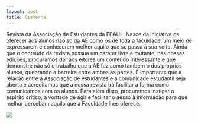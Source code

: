 ```yaml
---
layout: post
title: Cisterna
---
```

Revista da Associação de Estudantes da FBAUL. Nasce da iniciativa de oferecer aos alunos não só da AE como os de toda a faculdade, um meio de expressarem e conhecerem melhor aquilo que se passa à sua volta. Ainda que o conteúdo da revista possua um caráter livre e mutante, nas nossas edições, procuramos dar aos eitores um conteúdo interessante e que demonstre não só o trabalho que a AE faz como também o dos próprios alunos, quebrando a barreira entre ambas as partes. É importante que a relação entre a Associação de estudantes e a comunidade estudantil seja aberta e acreditamos que a nossa revista irá facilitar a forma como comunicamos com os alunos. Para além disto, procuramos instigar o espirito crítico, a vontade de agir e facilitar o aesso à informação para que melhor percebam aquilo que a Faculdade lhes oferece.

![](IMG_CISTERNA)